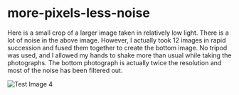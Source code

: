 # more-pixels-less-noise

Here is a small crop of a larger image taken in relatively low light. There is a lot of noise in the above image. However, I actually took 12 images in rapid succession and fused them together to create the bottom image. No tripod was used, and I allowed my hands to shake more than usual while taking the photographs. The bottom photograph is actually twice the resolution and most of the noise has been filtered out. 


![Test Image 4](https://github.com/ricsonc/more-pixels-less-noise/blob/master/comparison.jpg?raw=true)

